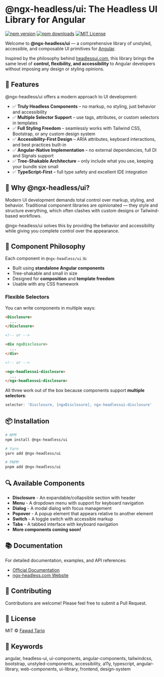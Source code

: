 # @ngx-headless/ui: The Headless UI Library for Angular

[![npm version](https://img.shields.io/npm/v/@ngx-headless/ui.svg)](https://www.npmjs.com/package/@ngx-headless/ui)
[![npm downloads](https://img.shields.io/npm/dm/@ngx-headless/ui.svg)](https://www.npmjs.com/package/@ngx-headless/ui)
[![MIT License](https://img.shields.io/badge/license-MIT-blue.svg)](https://github.com/fawadtariq/ngx-headless/blob/master/LICENSE)

Welcome to **@ngx-headless/ui** — a comprehensive library of unstyled, accessible, and composable UI primitives for [Angular](https://angular.dev/).

Inspired by the philosophy behind [headlessui.com](https://headlessui.com), this library brings the same level of **control, flexibility, and accessibility** to Angular developers without imposing any design or styling opinions.

## 🚀 Features

@ngx-headless/ui offers a modern approach to UI development:

- ✅ **Truly Headless Components** – no markup, no styling, just behavior and accessibility
- ✅ **Multiple Selector Support** – use tags, attributes, or custom selectors in templates
- ✅ **Full Styling Freedom** – seamlessly works with Tailwind CSS, Bootstrap, or any custom design system
- ✅ **Accessibility-First Design** – ARIA attributes, keyboard interactions, and best practices built-in
- ✅ **Angular-Native Implementation** – no external dependencies, full DI and Signals support
- ✅ **Tree-Shakable Architecture** – only include what you use, keeping your bundle size small
- ✅ **TypeScript-First** – full type safety and excellent IDE integration

## 🤔 Why @ngx-headless/ui?

Modern UI development demands total control over markup, styling, and behavior. Traditional component libraries are opinionated — they style and structure everything, which often clashes with custom designs or Tailwind-based workflows.

@ngx-headless/ui solves this by providing the behavior and accessibility while giving you complete control over the appearance.

## 🧩 Component Philosophy

Each component in `@ngx-headless/ui` is:

- Built using **standalone Angular components**
- Tree-shakable and small in size
- Designed for **composition** and **template freedom**
- Usable with any CSS framework

### Flexible Selectors

You can write components in multiple ways:

```html
<Disclosure>
  ...
</Disclosure>

<!-- or -->

<div ngxDisclosure>
  ...
</div>

<!-- or -->

<ngx-headlessui-disclosure>
  ...
</ngx-headlessui-disclosure>
```

All three work out of the box because components support **multiple selectors**:

```ts
selector: 'Disclosure, [ngxDisclosure], ngx-headlessui-disclosure'
```

## 📦 Installation

```bash
# NPM
npm install @ngx-headless/ui

# Yarn
yarn add @ngx-headless/ui

# PNPM
pnpm add @ngx-headless/ui
```

## 🔍 Available Components

- **Disclosure** - An expandable/collapsible section with header
- **Menu** - A dropdown menu with support for keyboard navigation
- **Dialog** - A modal dialog with focus management
- **Popover** - A popup element that appears relative to another element
- **Switch** - A toggle switch with accessible markup
- **Tabs** - A tabbed interface with keyboard navigation
- **More components coming soon!**

## 📚 Documentation

For detailed documentation, examples, and API references:

- [Official Documentation](https://docs-ui.ngx-headless.com/)
- [ngx-headless.com Website](https://ngx-headless.com/)

## 🤝 Contributing

Contributions are welcome! Please feel free to submit a Pull Request.

## 📄 License

MIT © [Fawad Tariq](https://fawadtariq.dev)

## 🔑 Keywords

angular, headless-ui, ui-components, angular-components, tailwindcss, bootstrap, unstyled-components, accessibility, a11y, typescript, angular-library, web-components, ui-library, frontend, design-system
